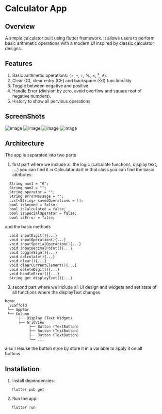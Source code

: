 # Calculator App 

## Overview
A simple calculator built using flutter framework. It allows users to perform basic arithmetic operations with a modern UI inspired by classic calculator designs.

## Features
1. Basic arithmetic operations: (+, -, ÷, %, ×, ², √).
2. Clear (C), clear entry (CE) and backspace (⌫) functionality
3. Toggle between negative and positive.
5. Handle Error (division by zero, avoid overflow and square root of negative numbers).
6. History to show all pervious operations.

## ScreenShots
![image](https://github.com/user-attachments/assets/6608b3d0-7d82-4865-96a9-6859326d06b8)
![image](https://github.com/user-attachments/assets/c95f9e83-ec8d-4917-9863-135954acee6f)
![image](https://github.com/user-attachments/assets/8c597d06-59e0-4021-959f-2a461d6061e9)
![image](https://github.com/user-attachments/assets/644f5adc-ef99-4f58-8bc9-7ed5fae00b1d)

## Architecture
The app is separated into two parts 
1. first part where we include all the logic (calculate functions, display text, ....)
   you can find it in Calculator.dart
   in that class you can find the basic attributes:
```
  String num1 = "0";
  String num2 = "";
  String operator = "";
  String errorMessage = "";
  List<String> savedOperations = [];
  bool isSecond = false;
  bool isCalculated = false;
  bool isSpecialOperator = false;
  bool isError = false;
```
  and the basic methods
```
  void inputDigit(){...}
  void inputOperation(){...}
  void inputSpecialOperation(){...}
  void inputDecimalPoint(){...}
  void toggleSign(){...}
  void calculate(){...}
  void clear(){...}
  void clearCurrentElement(){...}
  void deleteDigit(){...}
  void handleError(){...}
  String get displayText(){...}
```
3. second part where we include all UI design and widgets and set state of all functions where the displayText changes
```
home:
  Scaffold
 └── AppBar
 └── Column
      ├── Display (Text Widget)
      ├── GridView
           ├── Button (TextButton)
           ├── Button (TextButton)
           ├── Button (TextButton)
           └── ...
```

also I resuse the button style by store it in a variable to apply it on all buttons 
## Installation

1. Install dependencies:
```
   flutter pub get
```
2. Run the app:
```
   flutter run
```

